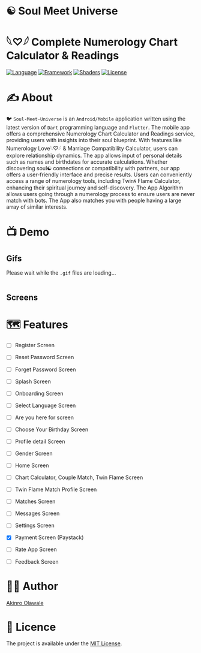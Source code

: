 # ☯ Soul Meet Universe
# 𓆩♡𓆪 Complete Numerology Chart Calculator & Readings

[![Language](https://img.shields.io/badge/Flutter-02569B?style=for-the-badge&logo=flutter&logoColor=white)]()
[![Framework](https://img.shields.io/badge/Dart-0175C2?style=for-the-badge&logo=dart&logoColor=white)]()
[![Shaders](https://img.shields.io/badge/Shaders-GLSL-green.svg)]()
[![License](https://img.shields.io/badge/License-MIT-blue.svg)]()

# ✍️ About 
🐦 `Soul-Meet-Universe` is an `Android/Mobile` application written using the latest version of `Dart` programming language and `Flutter`. The mobile app offers a comprehensive Numerology Chart Calculator and Readings service, providing users with insights into their soul blueprint. With features like Numerology Love𓆩♡𓆪 & Marriage Compatibility Calculator, users can explore relationship dynamics. The app allows input of personal details such as names and birthdates for accurate calculations. Whether discovering soul☯ connections or compatibility with partners, our app offers a user-friendly interface and precise results. Users can conveniently access a range of numerology tools, including Twin🌀 Flame Calculator, enhancing their spiritual journey and self-discovery. The App Algorithm allows users going through a numerology process to ensure users are never match with bots. The App also matches you with people having a large array of similar interests.

# 📺 Demo 

## Gifs
Please wait while the `.gif` files are loading...

|  |  |
:-------------------------:|:-------------------------:


## Screens

# 🗺 Features

- [ ]  Register Screen
- [ ] Reset Password Screen
- [ ] Forget Password Screen
- [ ] Splash Screen
- [ ]  Onboarding Screen
- [ ]  Select Language Screen
- [ ]  Are you here for screen
- [ ]  Choose Your Birthday Screen
- [ ]  Profile detail Screen
- [ ]  Gender Screen
- [ ]  Home Screen
- [ ]  Chart Calculator, Couple Match, Twin Flame Screen
- [ ]  Twin Flame Match Profile Screen
- [ ]  Matches Screen
- [ ]  Messages Screen
- [ ]  Settings Screen
- [x] Payment Screen (Paystack)
- [ ] Rate App Screen
- [ ] Feedback Screen


# 👨‍💻 Author 
[Akinro Olawale](https://github.com/lexycole)

# 🔖 Licence
The project is available under the [MIT License](https://github.com/lexycole/Soul-Meet-Universe/blob/main/LICENSE).
